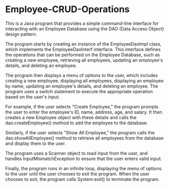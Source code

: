 # Employee-CRUD-Operations



This is a Java program that provides a simple command-line interface for interacting with an Employee Database using the DAO (Data Access Object) design pattern.

The program starts by creating an instance of the EmployeeDaoImpl class, which implements the EmployeeDaoInterf interface. This interface defines the operations that can be performed on the Employee Database, such as creating a new employee, retrieving all employees, updating an employee's details, and deleting an employee.

The program then displays a menu of options to the user, which includes creating a new employee, displaying all employees, displaying an employee by name, updating an employee's details, and deleting an employee. The program uses a switch statement to execute the appropriate operation based on the user's input.

For example, if the user selects "Create Employee," the program prompts the user to enter the employee's ID, name, address, age, and salary. It then creates a new Employee object with these details and calls the dao.createEmployee() method to add the employee to the database.

Similarly, if the user selects "Show All Employee," the program calls the dao.showAllEmployee() method to retrieve all employees from the database and display them to the user.

The program uses a Scanner object to read input from the user, and handles InputMismatchException to ensure that the user enters valid input.

Finally, the program runs in an infinite loop, displaying the menu of options to the user until the user chooses to exit the program. When the user chooses to exit, the program calls System.exit() to terminate the program.
